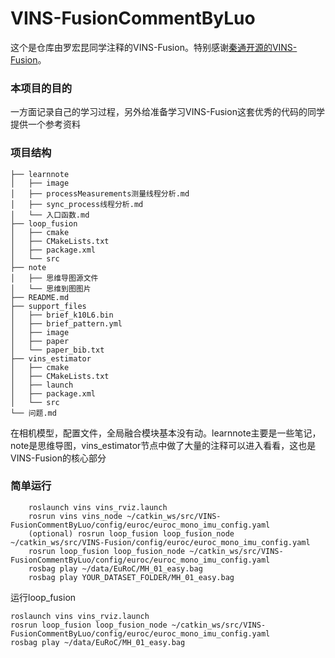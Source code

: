 # VINS-FusionCommentByLuo

这个是仓库由罗宏昆同学注释的VINS-Fusion。特别感谢[秦通开源的VINS-Fusion](https://github.com/HKUST-Aerial-Robotics/VINS-Fusion)。

### 本项目的目的

一方面记录自己的学习过程，另外给准备学习VINS-Fusion这套优秀的代码的同学提供一个参考资料

### 项目结构

```
├── learnnote
│   ├── image
│   ├── processMeasurements测量线程分析.md
│   ├── sync_process线程分析.md
│   └── 入口函数.md
├── loop_fusion
│   ├── cmake
│   ├── CMakeLists.txt
│   ├── package.xml
│   └── src
├── note
│   ├── 思维导图源文件
│   └── 思维到图图片
├── README.md
├── support_files
│   ├── brief_k10L6.bin
│   ├── brief_pattern.yml
│   ├── image
│   ├── paper
│   └── paper_bib.txt
├── vins_estimator
│   ├── cmake
│   ├── CMakeLists.txt
│   ├── launch
│   ├── package.xml
│   └── src
└── 问题.md
```

在相机模型，配置文件，全局融合模块基本没有动。learnnote主要是一些笔记，note是思维导图，vins_estimator节点中做了大量的注释可以进入看看，这也是VINS-Fusion的核心部分


### 简单运行

```
    roslaunch vins vins_rviz.launch
    rosrun vins vins_node ~/catkin_ws/src/VINS-FusionCommentByLuo/config/euroc/euroc_mono_imu_config.yaml 
    (optional) rosrun loop_fusion loop_fusion_node ~/catkin_ws/src/VINS-Fusion/config/euroc/euroc_mono_imu_config.yaml 
    rosrun loop_fusion loop_fusion_node ~/catkin_ws/src/VINS-FusionCommentByLuo/config/euroc/euroc_mono_imu_config.yaml 
    rosbag play ~/data/EuRoC/MH_01_easy.bag
    rosbag play YOUR_DATASET_FOLDER/MH_01_easy.bag
```

运行loop_fusion

```
roslaunch vins vins_rviz.launch
rosrun loop_fusion loop_fusion_node ~/catkin_ws/src/VINS-FusionCommentByLuo/config/euroc/euroc_mono_imu_config.yaml 
rosbag play ~/data/EuRoC/MH_01_easy.bag
```
